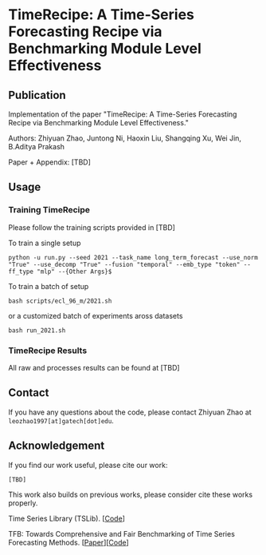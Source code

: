 # TimeRecipe: A Time-Series Forecasting Recipe via Benchmarking Module Level Effectiveness

## Publication

Implementation of the paper "TimeRecipe: A Time-Series Forecasting Recipe via Benchmarking Module Level Effectiveness."

Authors: Zhiyuan Zhao, Juntong Ni, Haoxin Liu, Shangqing Xu, Wei Jin, B.Aditya Prakash

Paper + Appendix: [TBD]

## Usage

### Training TimeRecipe

Please follow the training scripts provided in [TBD]

To train a single setup

```
python -u run.py --seed 2021 --task_name long_term_forecast --use_norm "True" --use_decomp "True" --fusion "temporal" --emb_type "token" --ff_type "mlp" --{Other Args}$
```

To train a batch of setup

```
bash scripts/ecl_96_m/2021.sh 
```

or a customized batch of experiments aross datasets

```
bash run_2021.sh
```

### TimeRecipe Results

All raw and processes results can be found at [TBD]

## Contact

If you have any questions about the code, please contact Zhiyuan Zhao at `leozhao1997[at]gatech[dot]edu`.

## Acknowledgement

If you find our work useful, please cite our work:

```
[TBD]
```

This work also builds on previous works, please consider cite these works properly.

Time Series Library (TSLib). [[Code](https://github.com/thuml/Time-Series-Library)]

TFB: Towards Comprehensive and Fair Benchmarking of Time Series Forecasting Methods. [[Paper](https://arxiv.org/abs/2403.20150)][[Code](https://github.com/decisionintelligence/TFB)]

